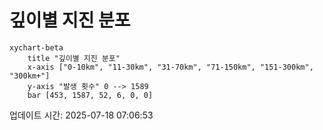 # 깊이별 지진 분포

```mermaid
xychart-beta
    title "깊이별 지진 분포"
    x-axis ["0-10km", "11-30km", "31-70km", "71-150km", "151-300km", "300km+"]
    y-axis "발생 횟수" 0 --> 1589
    bar [453, 1587, 52, 6, 0, 0]
```

업데이트 시간: 2025-07-18 07:06:53
